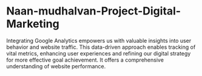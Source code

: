 # Naan-mudhalvan-Project-Digital-Marketing
Integrating Google Analytics empowers us with valuable insights into user behavior and website traffic. This data-driven approach enables tracking of vital metrics, enhancing user experiences and refining our digital strategy for more effective goal achievement. It offers a comprehensive understanding of website performance.
